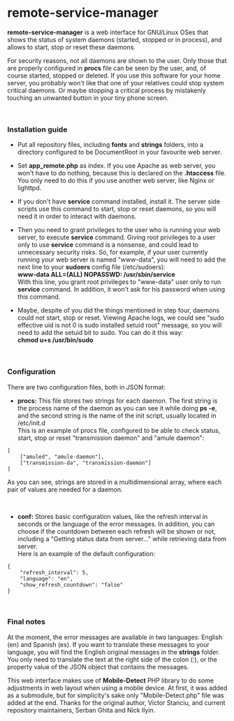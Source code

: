 # remote-service-manager
**remote-service-manager** is a web interface for GNU/Linux OSes that shows
the status of system daemons (started, stopped or in process), and allows to
start, stop or reset these daemons.

For security reasons, not all daemons are shown to the user. Only those that are
properly configured in **procs** file can be seen by the user, and, of course
started, stopped or deleted. If you use this software for your home server, you
probably won't like that one of your relatives could stop system critical
daemons. Or maybe stopping a critical process by mistakenly touching an unwanted
button in your tiny phone screen.

&nbsp;
### Installation guide

- Put all repository files, including **fonts** and **strings**
folders, into a directory configured to be DocumentRoot in your favourite
web server.

- Set **app_remote.php** as index. If you use Apache as web server, you
won't have to do nothing, because this is declared on the **.htaccess**
file. You only need to do this if you use another web server, like Nginx or
lighttpd.

- If you don't have **service** command installed, install it. The
server side scripts use this command to start, stop or reset daemons, so you
will need it in order to interact with daemons.

- Then you need to grant privileges to the user who is running your web
server, to execute **service** command. Giving root privileges to a user
only to use **service** command is a nonsense, and could lead to
unnecessary security risks. So, for example, if your user currently running
your web server is named "www-data", you will need to add the next line to
your **sudoers** config file (/etc/sudoers):\
**www-data ALL=(ALL) NOPASSWD: /usr/sbin/service**\
With this line, you grant root privileges to "www-data" user only to run
**service** command. In addition, it won't ask for his password when
using this command.

- Maybe, despite of you did the things mentioned in step four, daemons
could not start, stop or reset. Viewing Apache logs, we could see "sudo
effective uid is not 0 is sudo installed setuid root" message, so you will
need to add the setuid bit to sudo. You can do it this way:\
**chmod u+s /usr/bin/sudo**

&nbsp;
### Configuration
There are two configuration files, both in JSON format:

- **procs:** This file stores two strings for each daemon. The first
string is the process name of the daemon as you can see it while doing
**ps -e**, and the second string is the name of the init script,
usually located in /etc/init.d\
This is an example of procs file, configured to be able to check status,
start, stop or reset "transmission daemon" and "amule daemon":
```
[
	["amuled", "amule-daemon"],
	["transmission-da", "transmission-daemon"]
]
```
As you can see, strings are stored in a multidimensional array, where each
pair of values are needed for a daemon.

&nbsp;
- **conf:** Stores basic configuration values, like the refresh interval
in seconds or the language of the error messages. In addition, you can
choose if the countdown between each refresh will be shown or not, including
a "Getting status data from server..." while retrieving data from server.\
Here is an example of the default configuration:
```
{
	"refresh_interval": 5,
	"language": "en",
	"show_refresh_countdown": "false"
}
```

&nbsp;
### Final notes
At the moment, the error messages are available in two languages: English (en)
and Spanish (es). If you want to translate these messages to your language, you
will find the English original messages in the **strings** folder. You only 
need to translate the text at the right side of the colon (:), or the property
value of the JSON object that contains the messages.

This web interface makes use of **Mobile-Detect** PHP library to do some
adjustments in web layout when using a mobile device. At first, it was added as
a submodule, but for simplicity's sake only "Mobile-Detect.php" file was added
at the end. Thanks for the original author, Victor Stanciu, and current
repository maintainers, Serban Ghita and Nick Ilyin.
